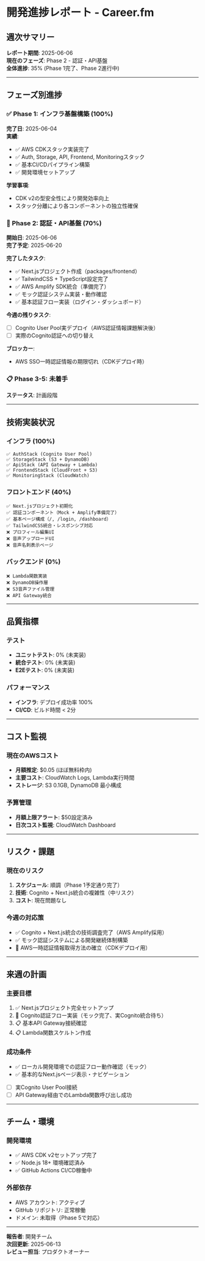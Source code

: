 # 開発進捗レポート - Career.fm

## 週次サマリー

**レポート期間**: 2025-06-06  
**現在のフェーズ**: Phase 2 - 認証・API基盤  
**全体進捗**: 35% (Phase 1完了、Phase 2進行中)

---

## フェーズ別進捗

### ✅ Phase 1: インフラ基盤構築 (100%)
**完了日**: 2025-06-04  
**実績**:
- ✅ AWS CDKスタック実装完了
- ✅ Auth, Storage, API, Frontend, Monitoringスタック
- ✅ 基本CI/CDパイプライン構築
- ✅ 開発環境セットアップ

**学習事項**:
- CDK v2の型安全性により開発効率向上
- スタック分離により各コンポーネントの独立性確保

### 🚧 Phase 2: 認証・API基盤 (70%)
**開始日**: 2025-06-06  
**完了予定**: 2025-06-20

**完了したタスク**:
- ✅ Next.jsプロジェクト作成（packages/frontend）
- ✅ TailwindCSS + TypeScript設定完了
- ✅ AWS Amplify SDK統合（準備完了）
- ✅ モック認証システム実装・動作確認
- ✅ 基本認証フロー実装（ログイン・ダッシュボード）

**今週の残りタスク**:
- [ ] Cognito User Pool実デプロイ（AWS認証情報課題解決後）
- [ ] 実際のCognito認証への切り替え

**ブロッカー**:
- AWS SSO一時認証情報の期限切れ（CDKデプロイ時）

### 📋 Phase 3-5: 未着手
**ステータス**: 計画段階

---

## 技術実装状況

### インフラ (100%)
```
✅ AuthStack (Cognito User Pool)
✅ StorageStack (S3 + DynamoDB) 
✅ ApiStack (API Gateway + Lambda)
✅ FrontendStack (CloudFront + S3)
✅ MonitoringStack (CloudWatch)
```

### フロントエンド (40%)
```
✅ Next.jsプロジェクト初期化
✅ 認証コンポーネント（Mock + Amplify準備完了）
✅ 基本ページ構成（/, /login, /dashboard）
✅ TailwindCSS統合・レスポンシブ対応
❌ プロフィール編集UI
❌ 音声アップロードUI
❌ 音声名刺表示ページ
```

### バックエンド (0%)
```
❌ Lambda関数実装
❌ DynamoDB操作層
❌ S3音声ファイル管理
❌ API Gateway統合
```

---

## 品質指標

### テスト
- **ユニットテスト**: 0% (未実装)
- **統合テスト**: 0% (未実装)
- **E2Eテスト**: 0% (未実装)

### パフォーマンス
- **インフラ**: デプロイ成功率 100%
- **CI/CD**: ビルド時間 < 2分

---

## コスト監視

### 現在のAWSコスト
- **月額推定**: $0.05 (ほぼ無料枠内)
- **主要コスト**: CloudWatch Logs, Lambda実行時間
- **ストレージ**: S3 0.1GB, DynamoDB 最小構成

### 予算管理
- **月額上限アラート**: $50設定済み
- **日次コスト監視**: CloudWatch Dashboard

---

## リスク・課題

### 現在のリスク
1. **スケジュール**: 順調（Phase 1予定通り完了）
2. **技術**: Cognito + Next.js統合の複雑性（中リスク）
3. **コスト**: 現在問題なし

### 今週の対応策
- ✅ Cognito + Next.js統合の技術調査完了（AWS Amplify採用）
- ✅ モック認証システムによる開発継続体制構築
- 🔄 AWS一時認証情報取得方法の確立（CDKデプロイ用）

---

## 来週の計画

### 主要目標
1. ✅ Next.jsプロジェクト完全セットアップ
2. 🔄 Cognito認証フロー実装（モック完了、実Cognito統合待ち）
3. 📋 基本API Gateway接続確認
4. 📋 Lambda関数スケルトン作成

### 成功条件
- ✅ ローカル開発環境での認証フロー動作確認（モック）
- ✅ 基本的なNext.jsページ表示・ナビゲーション
- [ ] 実Cognito User Pool接続
- [ ] API Gateway経由でのLambda関数呼び出し成功

---

## チーム・環境

### 開発環境
- ✅ AWS CDK v2セットアップ完了
- ✅ Node.js 18+ 環境確認済み
- ✅ GitHub Actions CI/CD稼働中

### 外部依存
- AWS アカウント: アクティブ
- GitHub リポジトリ: 正常稼働
- ドメイン: 未取得（Phase 5で対応）

---

**報告者**: 開発チーム  
**次回更新**: 2025-06-13  
**レビュー担当**: プロダクトオーナー
